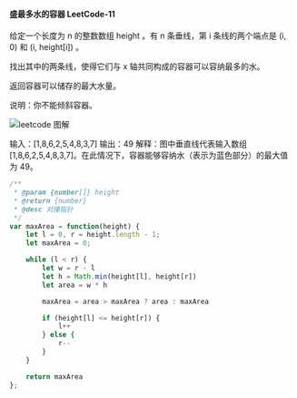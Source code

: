 #### 盛最多水的容器 LeetCode-11

给定一个长度为 n 的整数数组 height 。有 n 条垂线，第 i 条线的两个端点是 (i, 0) 和 (i, height[i]) 。

找出其中的两条线，使得它们与 x 轴共同构成的容器可以容纳最多的水。

返回容器可以储存的最大水量。

说明：你不能倾斜容器。

![leetcode 图解](https://aliyun-lc-upload.oss-cn-hangzhou.aliyuncs.com/aliyun-lc-upload/uploads/2018/07/25/question_11.jpg)

输入：[1,8,6,2,5,4,8,3,7]
输出：49 
解释：图中垂直线代表输入数组 [1,8,6,2,5,4,8,3,7]。在此情况下，容器能够容纳水（表示为蓝色部分）的最大值为 49。

```js
/**
 * @param {number[]} height
 * @return {number}
 * @desc 对撞指针
 */
var maxArea = function(height) {
    let l = 0, r = height.length - 1;
    let maxArea = 0;

    while (l < r) {
        let w = r - l
        let h = Math.min(height[l], height[r])
        let area = w * h

        maxArea = area > maxArea ? area : maxArea

        if (height[l] <= height[r]) {
            l++
        } else {
            r--
        }
    }

    return maxArea
};
```
